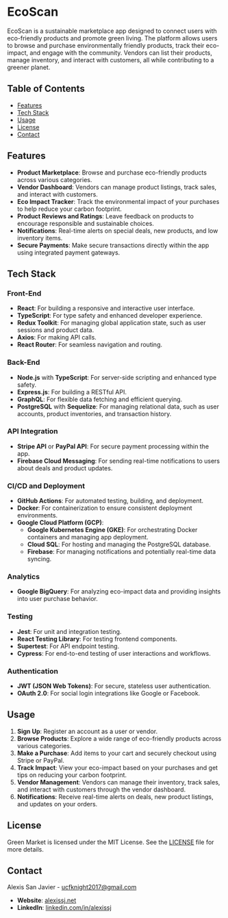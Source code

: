 # EcoScan

EcoScan is a sustainable marketplace app designed to connect users with eco-friendly products and promote green living. The platform allows users to browse and purchase environmentally friendly products, track their eco-impact, and engage with the community. Vendors can list their products, manage inventory, and interact with customers, all while contributing to a greener planet.

## Table of Contents

- [Features](#features)
- [Tech Stack](#tech-stack)
- [Usage](#usage)
- [License](#license)
- [Contact](#contact)

## Features

- **Product Marketplace**: Browse and purchase eco-friendly products across various categories.
- **Vendor Dashboard**: Vendors can manage product listings, track sales, and interact with customers.
- **Eco Impact Tracker**: Track the environmental impact of your purchases to help reduce your carbon footprint.
- **Product Reviews and Ratings**: Leave feedback on products to encourage responsible and sustainable choices.
- **Notifications**: Real-time alerts on special deals, new products, and low inventory items.
- **Secure Payments**: Make secure transactions directly within the app using integrated payment gateways.

## Tech Stack

### Front-End

- **React**: For building a responsive and interactive user interface.
- **TypeScript**: For type safety and enhanced developer experience.
- **Redux Toolkit**: For managing global application state, such as user sessions and product data.
- **Axios**: For making API calls.
- **React Router**: For seamless navigation and routing.

### Back-End

- **Node.js** with **TypeScript**: For server-side scripting and enhanced type safety.
- **Express.js**: For building a RESTful API.
- **GraphQL**: For flexible data fetching and efficient querying.
- **PostgreSQL** with **Sequelize**: For managing relational data, such as user accounts, product inventories, and transaction history.

### API Integration

- **Stripe API** or **PayPal API**: For secure payment processing within the app.
- **Firebase Cloud Messaging**: For sending real-time notifications to users about deals and product updates.

### CI/CD and Deployment

- **GitHub Actions**: For automated testing, building, and deployment.
- **Docker**: For containerization to ensure consistent deployment environments.
- **Google Cloud Platform (GCP)**:
  - **Google Kubernetes Engine (GKE)**: For orchestrating Docker containers and managing app deployment.
  - **Cloud SQL**: For hosting and managing the PostgreSQL database.
  - **Firebase**: For managing notifications and potentially real-time data syncing.

### Analytics

- **Google BigQuery**: For analyzing eco-impact data and providing insights into user purchase behavior.

### Testing

- **Jest**: For unit and integration testing.
- **React Testing Library**: For testing frontend components.
- **Supertest**: For API endpoint testing.
- **Cypress**: For end-to-end testing of user interactions and workflows.

### Authentication

- **JWT (JSON Web Tokens)**: For secure, stateless user authentication.
- **OAuth 2.0**: For social login integrations like Google or Facebook.

## Usage

1. **Sign Up**: Register an account as a user or vendor.
2. **Browse Products**: Explore a wide range of eco-friendly products across various categories.
3. **Make a Purchase**: Add items to your cart and securely checkout using Stripe or PayPal.
4. **Track Impact**: View your eco-impact based on your purchases and get tips on reducing your carbon footprint.
5. **Vendor Management**: Vendors can manage their inventory, track sales, and interact with customers through the vendor dashboard.
6. **Notifications**: Receive real-time alerts on deals, new product listings, and updates on your orders.

## License

Green Market is licensed under the MIT License. See the [LICENSE](LICENSE) file for more details.

## Contact

Alexis San Javier - [ucfknight2017@gmail.com](mailto:ucfknight2017@gmail.com)

- **Website**: [alexissj.net](https://www.alexissj.net)
- **LinkedIn**: [linkedin.com/in/alexissj](https://linkedin.com/in/alexissj)
